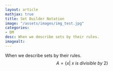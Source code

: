 ```yaml
---
layout: article
mathjax: true
title: Set Builder Notation
image: "/assets/images/img_test.jpg"
categories:
- DM
desc: When we describe sets by their rules. 
imagealt: 
---
```


When we describe sets by their rules.
$$A = \{ x |\  x\ is\ divisible\ by\ 2 \}$$
































































































































































































































































































































































